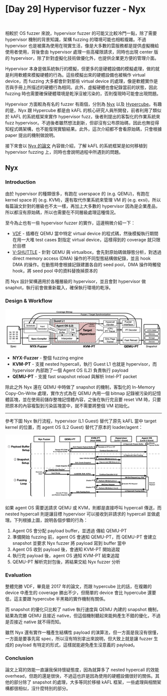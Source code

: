 # [Day 29] Hypervisor fuzzer - Nyx

​	

相較於 OS fuzzer 來說，hypervisor fuzzer 的可能又比較冷門一點，除了需要 hypervisor 機制的背景知識，架構 fuzzing 的環境可能也相較複雜。不過 hypervisor 也是被廣為使用在現實生活，像是大多數的雲服務都是提供虛擬機給使用者使用，背後會由 hypervisor 處理一些高權限請求，同時也出現 center 版的 hypervisor，除了針對虛擬化技術做優化外，也提供企業更方便的管理介面。

Hypervisor 本身是做系統執行的模擬，但更多的是硬體設備的模擬處理，做的就是利用軟體來模擬硬體的行為。這些模擬出來的硬體設備也被稱作 virtual device，而 fuzzing 大多都會針對那些 virtual device 的處理，像是軟體實作是否與手冊上所描述的硬體行為相同。此外，虛擬硬體也會紀錄當前的狀態，因此 fuzzing 時也需要確保硬體環境是乾淨沒被污染的，否則復現時可能會出現問題。

Hypervisor 方面較為有名的 fuzzer 有兩個，分別為 [Nyx](https://github.com/nyx-fuzz/QEMU-Nyx) 以及 [Hypercube](https://github.com/RUB-SysSec/hypercube)。有趣的是，Nyx 跟 Hypercube 都是由 kAFL 的核心研究人員所開發，前者利用了類似於 kAFL 的系統框架來實作 hypervisor fuzz，後者則提出的客製化的作業系統來 fuzz hypervisor。不過後者雖然想法創新，但卻沒有公布原始碼，因此也無從得知程式碼架構，也不能復現實驗結果。此外，這次介紹都不會看原始碼，只會根據 paper 提出的機制做說明。

接下來會以 [Nyx 的論文](https://www.usenix.org/system/files/sec21summer_schumilo.pdf) 內容做介紹，了解 kAFL 的系統框架是如何移植到 hypervisor fuzzing 上，同時也會說明過程中所遇到的問題。



## Nyx

### Introduction

由於 hypervisor 的種類很多，有跑在 userspace 的 (e.g. QEMU)，有跑在 kernel space 的 (e.g. KVM)，還有取代作業系統來管理 VM 的 (e.g. exsi)，所以每篇論文針對的層級也不太一樣，再加上大多數的 hypervisor 因為是企業產品，所以都沒有原始碼，所以也需要在不同層級處理這種情況。

至今為止也有一些 hypervisor fuzzer 的實作，這邊稍微介紹一下：

- [VDF](https://www.cs.ucr.edu/~heng/pubs/VDF_raid17.pdf) - 插樁在 QEMU 當中特定 virtual device 的程式碼，然後模擬執行期間在用一大堆 test cases 對指定 virtual device，這樣得到的 coverage 就只限於目標
- [V-SHUTTLE](https://nesa.zju.edu.cn/download/pgn_pdf_V-SHUTTLE.pdf) - 針對 QEMU 與 virtualbox，會先對原始碼做靜態分析，對透過 direct memory access (DMA) 操作的不同型態結構做紀錄，並且 hook DMA 的操作。在動態時會根據記錄建置各自的 seed pool，DMA 操作時觸發 hook，將 seed pool 中的資料替換掉原本的

而 Nyx 設計架構適用於各種層級的 hypervisor，並且會對 hypervisor 做 snaphot，執行前會做重新載入，確保執行環境的乾淨。



### Design & Workflow

![](images/29-0.png)

- **NYX-Fuzzer** - 整個 fuzzing engine
- **KVM-PT** - 支援 nested hypercall，執行 Guest L1 也就是 hypervisor，而 hypervisor 內部跑了一個 Agent OS (L2) 負責執行 payload
- **QEMU-PT** - 支援 fast snapshot reload 與解析 Intel-PT packet

除此之外 Nyx 還在 QEMU 中時做了 snapshot 的機制，客製化的 In-Memory Copy-On-Write 處理，實作方式為在 QEMU 內用一個 bitmap 記錄被污染的記憶體區塊，並在使用前儲存整塊記憶體內容，之後在執行完且要 reset VM 時，只要把原本的內容複製到污染區塊當中，就不需要將整個 VM 初始化。



---

參考下圖 Nyx 執行流程，hypervisor (L1 Guest) 替代了原先 kAFL 當中 target kernel 的位置，而 agent OS (L2 Guest) 替代了原本的 loader/agent：

![](images/29-1.png)

如果 agent OS 需要送請求 QEMU 或 KVM，則都是直接呼叫 hypercall 傳送，而 nested hypercall 則是讓目標 hypervisor 可以接收到非請求的 hypercall 並做處理。下列根據上圖，說明各個步驟的行為：

1. Agent OS 會分配 payload buffer，並透過  傳給 QEMU-PT
2. 準備開始 fuzzing 前，agent OS 會通知 QEMU-PT，而 QEMU-PT 會建立 snapshot 並要求 Nyx fuzzer 將 payload 寫到 buffer 當中
3. Agent OS 收到 payload 後，會通知 KVM-PT 開始追蹤
4. 執行完 payload 後，agent OS 通知 KVM-PT 結束追蹤
5. QEMU-PT 解析完封包後，將結果交給 Nyx fuzzer 分析



### Evaluation

整體完勝 VDF，畢竟是 2017 年的論文，而跟 hypercube 比的話，在複雜的 device 中產生的 coverage 勝出不少，但簡單的 device 會比 hypercube 還要低，這主要跟 hypercube 半黑箱的實作機制有關係。

而 snapshot 的優化只比較了 native 執行速度與 QEMU 內建的 snapshot 機制，結果為完勝 QEMU 且接近 native，但這個機制聽起來能夠產生不錯的優化，不過是否接近 native 就不得而知。

雖然 Nyx 還有實作一種產生結構性 payload 的演算法，但一方面是我沒有很懂，一方面是要事先寫 spec，所以沒有特別拿出來說明，但大致上就是讓 fuzzer 生成的 payload 有特定的形式，這樣就能避免產生沒意義的 payload。



### Conclusion

論文上寫的效能一直讓我保持懷疑態度，因為就算多了 nested hypercall 的效能 overhead，但跑的還是很快，不過這也許是因為使用的硬體設備很好的關係。其他的部分除了 snapshot 的處理，大多等同於移植 kAFL 框架，一些處理與相關架構都很相似，沒什麼特別的部分。
